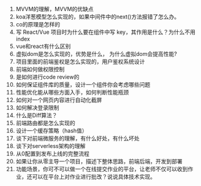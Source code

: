 1. MVVM的理解，MVVM的优缺点
3. koa洋葱模型怎么实现的，如果中间件中的next()方法报错了怎么办。
5. co的原理是怎样的
6. 写 React/Vue 项目时为什么要在组件中写 key，其作用是什么？为什么不用index
7. vue和react有什么区别
8. 虚拟dom是怎么实现的，优势是什么， 为什么虚拟dom会提高性能?
9. 项目里面的前端鉴权是怎么实现的，用户鉴权系统设计
9. 前端如何做权限控制
11. 是如何进行code review的
12. 如何保证组件库的质量，设计一个组件你会考虑哪些问题
13. 性能优化能从哪些方面入手，如何判断性能瓶颈
14. 如何对一个网页内容进行自动化截屏
13. 如何解决登录限制
14. 什么是Diff算法？
15. 前端路由都是怎么实现的
16. 设计一个缓存策略（hash值）
17. 谈下对前端微服务的理解，有什么好处，有什么坏处
18. 谈下对serverless架构的理解
19. 从0配置到发布上线的完整流程
20. 如果让你从零主导一个项目，描述下整体思路，前端后端，开发到部署
21. 功能场景，你可不可以做一个在线提交作业的平台，让老师不仅可以收到作业，还可以在平台上对作业进行批改？说说具体技术实现。

